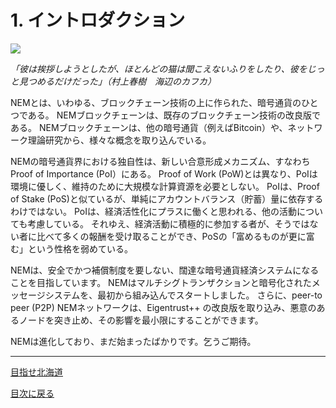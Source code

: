 # 1. イントロダクション

![](https://s3-ap-northeast-1.amazonaws.com/nem-social/blog/0/7000/7500/7537/1542748357%E3%82%B9%E3%82%AF%E3%83%AA%E3%83%BC%E3%83%B3%E3%82%B7%E3%83%A7%E3%83%83%E3%83%88%202018-11-21%206.12.33.png)

*「彼は挨拶しようとしたが、ほとんどの猫は聞こえないふりをしたり、彼をじっと見つめるだけだった」（村上春樹　海辺のカフカ）*


NEMとは、いわゆる、ブロックチェーン技術の上に作られた、暗号通貨のひとつである。 NEMブロックチェーンは、既存のブロックチェーン技術の改良版である。 NEMブロックチェーンは、他の暗号通貨（例えばBitcoin）や、ネットワーク理論研究から、様々な概念を取り込んでいる。


NEMの暗号通貨界における独自性は、新しい合意形成メカニズム、すなわちProof of Importance (PoI）にある。 Proof of Work (PoW)とは異なり、PoIは環境に優しく、維持のために大規模な計算資源を必要としない。 
PoIは、Proof of Stake (PoS)と似ているが、単純にアカウントバランス（貯蓄）量に依存するわけではない。 
PoIは、経済活性化にプラスに働くと思われる、他の活動についても考慮している。 それゆえ、経済活動に積極的に参加する者が、そうではない者に比べて多くの報酬を受け取ることができ、PoSの「富めるものが更に富む」という性格を弱めている。


NEMは、安全でかつ補償制度を要しない、闊達な暗号通貨経済システムになることを目指しています。 NEMはマルチシグトランザクションと暗号化されたメッセージシステムを、最初から組み込んでスタートしました。 さらに、peer-to peer (P2P) NEMネットワークは、Eigentrust++ の改良版を取り込み、悪意のあるノードを突き止め、その影響を最小限にすることができます。


NEMは進化しており、まだ始まったばかりです。乞うご期待。

----

[目指せ北海道](https://nemlog.nem.social/profile/416)


[目次に戻る](https://github.com/naoland/nem-kaitai-shinsho#1-イントロダクション)
